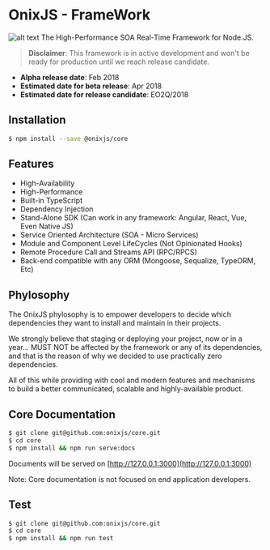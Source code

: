 OnixJS - FrameWork
================
![alt text](https://raw.githubusercontent.com/onixjs/core/master/misc/onix-splash.png "OnixJS")
The High-Performance SOA Real-Time Framework for Node.JS.

> **Disclaimer**: This framework is in active development and won't be ready for production until we reach release candidate.
 - **Alpha release date**: Feb 2018
 - **Estimated date for beta release**: Apr 2018
 - **Estimated date for release candidate**: EO2Q/2018

## Installation

````sh
$ npm install --save @onixjs/core
````
## Features

- High-Availability
- High-Performance
- Built-in TypeScript
- Dependency Injection
- Stand-Alone SDK (Can work in any framework: Angular, React, Vue, Even Native JS)
- Service Oriented Architecture (SOA - Micro Services)
- Module and Component Level LifeCycles (Not Opinionated Hooks)
- Remote Procedure Call and Streams API (RPC/RPCS)
- Back-end compatible with any ORM (Mongoose, Sequalize, TypeORM, Etc)

## Phylosophy
The OnixJS phylosophy is to empower developers to decide which dependencies they want to install and maintain in their projects.

We strongly believe that staging or deploying your project, now or in a year... MUST NOT be affected by the framework or any of its dependencies, and that is the reason of why we decided to use practically zero dependencies.

All of this while providing with cool and modern features and mechanisms to build a better communicated, scalable and highly-available product.

## Core Documentation

````sh
$ git clone git@github.com:onixjs/core.git
$ cd core
$ npm install && npm run serve:docs
````
Documents will be served on [http://127.0.0.1:3000](http://127.0.0.1:3000)

Note: Core documentation is not focused on end application developers.

## Test

````sh
$ git clone git@github.com:onixjs/core.git
$ cd core
$ npm install && npm run test
````